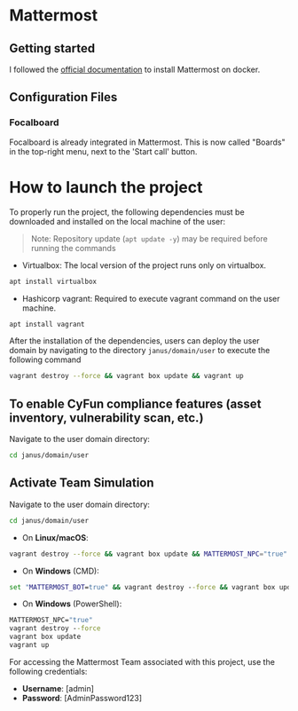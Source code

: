 # Mattermost

## Getting started

I followed the [official documentation](https://docs.mattermost.com/install/install-docker.html#deploy-mattermost-on-docker-for-production-use) to install Mattermost on docker.

## Configuration Files

### Focalboard 

Focalboard is already integrated in Mattermost. This is now called "Boards" in the top-right menu, next to the 'Start call' button.


# How to launch the project
To properly run the project, the following dependencies must be downloaded and installed on the local machine of the user:

> Note: Repository update (`apt update -y`) may be required before running the commands 

- Virtualbox: The local version of the project runs only on virtualbox.
```sh
apt install virtualbox
```

- Hashicorp vagrant: Required to execute vagrant command on the user machine.
 ```sh
apt install vagrant
```


After the installation of the dependencies, users can deploy the user domain by navigating to the directory ```janus/domain/user``` to execute the following command

```sh
vagrant destroy --force && vagrant box update && vagrant up
```

## To enable CyFun compliance features (asset inventory, vulnerability scan, etc.)

Navigate to the user domain directory:

```sh
cd janus/domain/user
```

## Activate Team Simulation 

Navigate to the user domain directory:

```sh
cd janus/domain/user
```

* On **Linux/macOS**:

```sh
vagrant destroy --force && vagrant box update && MATTERMOST_NPC="true"
```

* On **Windows** (CMD):

```cmd
set "MATTERMOST_BOT=true" && vagrant destroy --force && vagrant box update && vagrant up
```

* On **Windows** (PowerShell):

```cmd
MATTERMOST_NPC="true"
vagrant destroy --force
vagrant box update
vagrant up
```

For accessing the Mattermost Team associated with this project, use the following credentials:

- **Username**: [admin]
- **Password**: [AdminPassword123]


